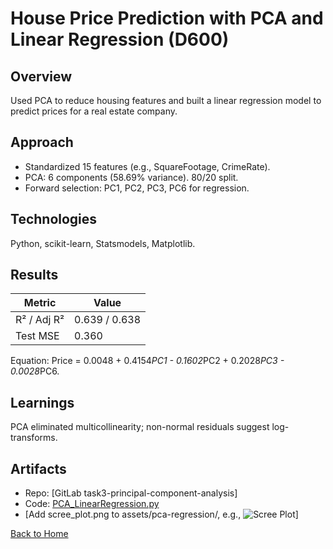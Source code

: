 # House Price Prediction with PCA and Linear Regression (D600)

## Overview
Used PCA to reduce housing features and built a linear regression model to predict prices for a real estate company.

## Approach
- Standardized 15 features (e.g., SquareFootage, CrimeRate).
- PCA: 6 components (58.69% variance). 80/20 split.
- Forward selection: PC1, PC2, PC3, PC6 for regression.

## Technologies
Python, scikit-learn, Statsmodels, Matplotlib.

## Results
| Metric          | Value          |
|-----------------|----------------|
| R² / Adj R²     | 0.639 / 0.638  |
| Test MSE        | 0.360          |

Equation: Price = 0.0048 + 0.4154*PC1 - 0.1602*PC2 + 0.2028*PC3 - 0.0028*PC6.

## Learnings
PCA eliminated multicollinearity; non-normal residuals suggest log-transforms.

## Artifacts
- Repo: [GitLab task3-principal-component-analysis]
- Code: [PCA_LinearRegression.py](../pca-regression/PCA_LinearRegression.py)
- [Add scree_plot.png to assets/pca-regression/, e.g., <img src="../assets/pca-regression/scree_plot.png" alt="Scree Plot">]

[Back to Home](/)
